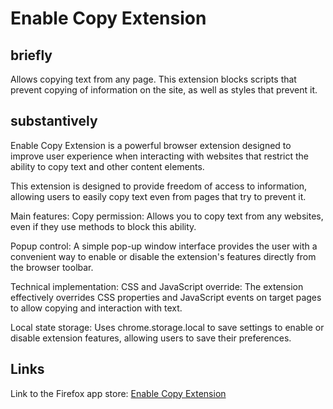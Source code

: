 # Enable Copy Extension

## briefly

Allows copying text from any page. This extension blocks scripts that prevent copying of information on the site, as well as styles that prevent it.

## substantively


Enable Copy Extension is a powerful browser extension designed to improve user experience when interacting with websites that restrict the ability to copy text and other content elements.

This extension is designed to provide freedom of access to information, allowing users to easily copy text even from pages that try to prevent it.

Main features:
Copy permission: Allows you to copy text from any websites, even if they use methods to block this ability.

Popup control: A simple pop-up window interface provides the user with a convenient way to enable or disable the extension's features directly from the browser toolbar.

Technical implementation:
CSS and JavaScript override: The extension effectively overrides CSS properties and JavaScript events on target pages to allow copying and interaction with text.

Local state storage: Uses chrome.storage.local to save settings to enable or disable extension features, allowing users to save their preferences.


## Links

Link to the Firefox app store: [Enable Copy Extension](https://addons.mozilla.org/ru/firefox/addon/enable-copy-extension)
